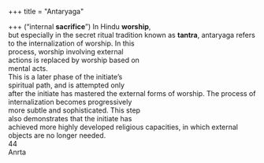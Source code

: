 +++
title = "Antaryaga"

+++
(“internal **sacrifice**”) In Hindu **worship**,  
but especially in the secret ritual tradition known as **tantra**, antaryaga refers  
to the internalization of worship. In this  
process, worship involving external  
actions is replaced by worship based on  
mental acts.  
This is a later phase of the initiate’s  
spiritual path, and is attempted only  
after the initiate has mastered the external forms of worship. The process of  
internalization becomes progressively  
more subtle and sophisticated. This step  
also demonstrates that the initiate has  
achieved more highly developed religious capacities, in which external  
objects are no longer needed.  
44  
Anrta